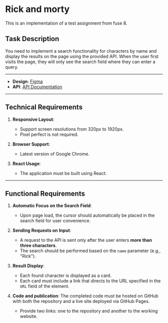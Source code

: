# Rick and morty

This is an implementation of a test assignment from fuse 8.

## Task Description

You need to implement a search functionality for characters by name and display the results on the page using the
provided API. When the user first visits the page, they will only see the search field where they can enter a query.

---

- **Design**: [Figma](https://www.figma.com/design/OqXrvb70uW6plWJYGW4cvI/Rick-nad-Morti-test?node-id=101-2&p=f&t=zrmVhbhxKpJKZ5IE-0)
- **API**: [API Documentation](https://rickandmortyapi.com/documentation/#rest)

---

## Technical Requirements

1. **Responsive Layout**:
    - Support screen resolutions from 320px to 1920px.
    - Pixel perfect is not required.

2. **Browser Support**:
    - Latest version of Google Chrome.

3. **React Usage**:
    - The application must be built using React.

---

## Functional Requirements

1. **Automatic Focus on the Search Field**:
    - Upon page load, the cursor should automatically be placed in the search field for user convenience.

2. **Sending Requests on Input**:
    - A request to the API is sent only after the user enters **more than three characters**.
    - The search should be performed based on the `name` parameter (e.g., "Rick").

3. **Result Display**:
    - Each found character is displayed as a card.
    - Each card must include a link that directs to the URL specified in the `URL` field of the element.

4. **Code and publication**:
   The completed code must be hosted on GitHub with both the repository and a live site deployed via GitHub Pages.
    - Provide two links: one to the repository and another to the working website.
